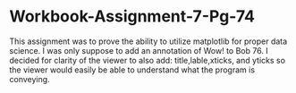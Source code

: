 # Workbook-Assignment-7-Pg-74

This assignment was to prove the ability to utilize matplotlib for proper data science. I was only suppose to add an annotation of Wow! to Bob 76.
I decided for clarity of the viewer to also add: title,lable,xticks, and yticks so the viewer would easily be able to understand what the program is conveying. 
